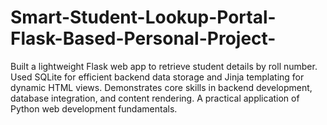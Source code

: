 # Smart-Student-Lookup-Portal-Flask-Based-Personal-Project-
Built a lightweight Flask web app to retrieve student details by roll number. Used SQLite for efficient backend data storage and Jinja templating for dynamic HTML views. Demonstrates core skills in backend development, database integration, and content rendering. A practical application of Python web development fundamentals.
